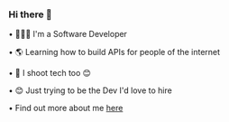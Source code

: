 ### Hi there 👋


 • 👨🏾‍💻 I'm a Software Developer
 
 • 🌎 Learning how to build APIs for people of the internet
 
 • 🎥 I shoot tech too 😊
 
 • 😊 Just trying to be the Dev I'd love to hire
 
 • Find out more about me [here](https://linktr.ee/oladipo_codes)
